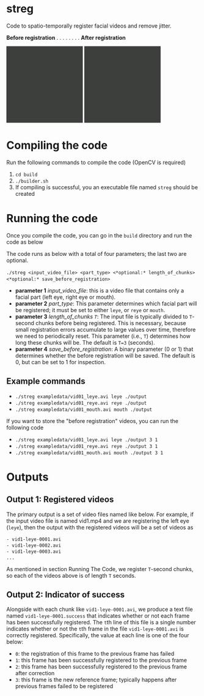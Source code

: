 # streg 

Code to spatio-temporally register facial videos and remove jitter.

**Before registration**         . . . . . . . .        **After registration**

![Before registration](build/exampleoutput/before_eye.gif "Before" ) ![After registration](build/exampleoutput/after_eye.gif "After")



# Compiling the code

Run the following commands to compile the code (OpenCV is required)
1. `cd build`
1. `./builder.sh`
1. If compiling is successful, you an executable file named `streg` should be created


# Running the code

Once you compile the code, you can go in the `build` directory and run the code as below

The code runs as below with a total of four parameters; the last two are optional.

`./streg <input_video_file> <part_type> <*optional:* length_of_chunks> <*optional:* save_before_registration>`
- **parameter 1** *input_video_file*: this is a video file that contains only a facial part (left eye, right eye or mouth).
- **parameter 2** *part_type*: This parameter determines which facial part will be registered; it must be set to either `leye`, or `reye` or `mouth`.
- **parameter 3** *length_of_chunks `T`*: The input file is typically divided to `T`-second chunks before being registered. This is necessary, because small registration errors accumulate to large values over time, therefore we need to periodically reset. This parameter (i.e., `T`) determines how long these chunks will be. The default is `T=3` (seconds).
- **parameter 4** *save_before_registration*: A binary parameter (0 or 1) that determines whether the before registration will be saved. The default is 0, but can be set to 1 for inspection.


## Example commands

- `./streg exampledata/vid01_leye.avi leye ./output `
- `./streg exampledata/vid01_reye.avi reye ./output `
- `./streg exampledata/vid01_mouth.avi mouth ./output `

If you want to store the "before registration" videos, you can run the following code

- `./streg exampledata/vid01_leye.avi leye ./output 3 1`
- `./streg exampledata/vid01_reye.avi reye ./output 3 1`
- `./streg exampledata/vid01_mouth.avi mouth ./output 3 1`


# Outputs

## Output 1: Registered videos
The primary output is a set of video files named like below. For example, if the input video file is named vid1.mp4 and we are registering the left eye (`leye`), then the output with the registered videos will be a set of videos as
```
- vid1-leye-0001.avi
- vid1-leye-0002.avi
- vid1-leye-0003.avi
...
```
As mentioned in section Running The Code, we register `T`-second chunks, so each of the videos above is of length `T` seconds.

## Output 2: Indicator of success
Alongside with each chunk like `vid1-leye-0001.avi`, we produce a text file named `vid1-leye-0001.success` that indicates whether or not each frame has been successfully registered. The `t`th line of this file is a single number indicates whether or not the `t`th frame in the file `vid1-leye-0001.avi` is correctly registered. Specifically, the value at each line is one of the four below:

- `0`: the registration of this frame to the previous frame has failed
- `1`: this frame has been successfully registered to the previous frame
- `2`: this frame has been successfully registered to the previous frame after correction
- `3`: this frame is the new reference frame; typically happens after previous frames failed to be registered



